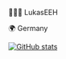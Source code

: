 🙋🏽‍♂️ LukasEEH 

🌍 Germany

[![GitHub stats](https://github-readme-stats.vercel.app/api?username=LukasEEH&count_private=true&show_icons=true&hide=stars&theme=codeSTACKr&include_all_commits=true&bg_color=00000000)](https://github.com/anuraghazra/github-readme-stats)
